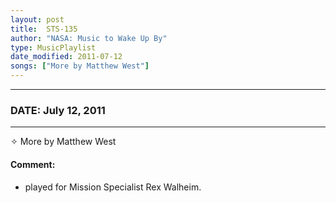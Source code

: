 ```yaml
---
layout: post
title:  STS-135
author: "NASA: Music to Wake Up By"
type: MusicPlaylist
date_modified: 2011-07-12
songs: ["More by Matthew West"]
---
```


----
### DATE: July 12, 2011
----
✧ More by Matthew West

#### Comment:
* played for Mission Specialist Rex Walheim.



<br/>
<center>
	<a target="_blank"
	   href="https://twitter.com/intent/tweet?hashtags=Space,NASA,Playlist,NASAWakeupCalls,SpaceProgram&text={{ page.author}}, '{{ page.songs.first }}' {{ page.title }}, {{ page.date | date: '%B %d, %Y' }}. {{ site.url }}{{ page.url }} @nasawakeupcalls">
	   <i class="fab fa-twitter" alt="Tweet this page" style="font-size: 1.3em;"></i>
	</a>
	&nbsp; 	<i class="fas fa-user-astronaut" style="font-size: 1.5em;"></i> &nbsp;
    <a type="amzn" search="'More by Matthew West'" category="popular music">
        <i class="fab fa-amazon" style="font-size: 1.3em;"></i>
    </a>
</center>
